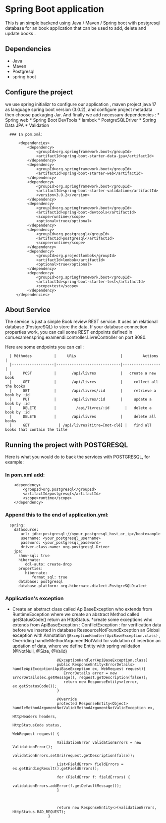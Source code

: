 # Spring Boot application

This is an simple backend using Java / Maven / Spring boot with postgresql database  for an book application that can be used to add, delete and update books .

## Dependencies

  - Java
  - Maven
  - Postgresql
  - spring boot
  

## Configure the project

  we use spring initializr to configure our application , maven project java 17 as language spring boot version (3.0.2), 
  and configure project metadata then choose packaging Jar.
  And finally we add  necessary dependencies :
      * Spring web
      * Spring Boot DevTools
      * lambok
      * PostgreSQLDriver
      * Spring Data JPA
      * Validation
      
      ### In pom.xml:
      
          <dependencies>
              <dependency>
                  <groupId>org.springframework.boot</groupId>
                  <artifactId>spring-boot-starter-data-jpa</artifactId>
              </dependency>
              <dependency>
                  <groupId>org.springframework.boot</groupId>
                  <artifactId>spring-boot-starter-web</artifactId>
              </dependency>
              <dependency>
                  <groupId>org.springframework.boot</groupId>
                  <artifactId>spring-boot-starter-validation</artifactId>
                  <version>3.0.2</version>
              </dependency>
              <dependency>
                  <groupId>org.springframework.boot</groupId>
                  <artifactId>spring-boot-devtools</artifactId>
                  <scope>runtime</scope>
                  <optional>true</optional>
              </dependency>
              <dependency>
                  <groupId>org.postgresql</groupId>
                  <artifactId>postgresql</artifactId>
                  <scope>runtime</scope>
              </dependency>
              <dependency>
                  <groupId>org.projectlombok</groupId>
                  <artifactId>lombok</artifactId>
                  <optional>true</optional>
              </dependency>
              <dependency>
                  <groupId>org.springframework.boot</groupId>
                  <artifactId>spring-boot-starter-test</artifactId>
                  <scope>test</scope>
              </dependency>
         </dependencies>
      
 ## About Service
 
   The service is just a simple Book review REST service. It uses an relational database (PostgreSQL) to store the data.
   If your database connection properties work, you can call some REST endpoints defined in com.examenspring.examendi.controller.LivreController on port 8080.
   
   Here are some endpoints you can call:
   
      | Méthodes          |     URLs                    |         Actions |
      |-------------------|-----------------------------|-----------------|
      |     POST          |       /api/livres           | 	create a new book
      |     GET           |	      /api/livres           |	  collect all the books
      |     GET           |       /api/livres/:id       |	  retrieve a book by :id
      |     PUT           |	      /api/livres/:id       |	  update a book by :id
      |     DELETE        | 	    /api/livres/:id       |	  delete a book by :id
      |     DELETE        |	      /api/livres           |	  delete all books
      |     GET 	        | /api/livres?titre=[mot-clé] |	  find all books that contain the title
      
      
 ## Running the project with POSTGRESQL
 
   Here is what you would do to back the services with POSTGRESQL, for example:
   
   ### In pom.xml add:
    
        <dependency>
            <groupId>org.postgresql</groupId>
            <artifactId>postgresql</artifactId>
            <scope>runtime</scope>
        </dependency>
        
   ### Append this to the end of application.yml: 
   
      spring:
        datasource:
           url: jdbc:postgresql://<your_postgresql_host_or_ip>/bootexample
           username: <your_postgresql_username>
           password: <your_postgresql_password>
           driver-class-name: org.postgresql.Driver
        jpa:
          show-sql: true
          hibernate:
             ddl-auto: create-drop
          properties:
             hibernate:
                format_sql: true
          database: postgresql
          database-platform: org.hibernate.dialect.PostgreSQLDialect
          
  ### Application's exception
   *  Create an abstract class called ApiBaseException who extends from RuntimeException where we create an abstract Method called getStatusCode() return an HttpStatus.
       *create some exceptions who extends from ApiBaseException : 
                  ConflictException : for verification data before we inserted in database
                  RessourceNotFoundException 
                  an Global exception with Annotation `@ExceptionHandler(ApiBaseException.class)` , Overriding handleMethodArgumentNotValid for validation of insertion an updation of data, 
                  where we define Entity with spring validation (@NotNull, @Size, @Valid)
                              
                              @ExceptionHandler(ApiBaseException.class)
                              public ResponseEntity<ErrorDetails> handleApiException(ApiBaseException ex, WebRequest request){
                                 ErrorDetails error = new ErrorDetails(ex.getMessage(), request.getDescription(false));
                                 return new ResponseEntity<>(error, ex.getStatusCode());
                              }
                  
                              @Override
                              protected ResponseEntity<Object> handleMethodArgumentNotValid(MethodArgumentNotValidException ex,
                                                                                              HttpHeaders headers,
                                                                                              HttpStatusCode status,
                                                                                              WebRequest request) {
        
                              ValidationError validationErrors = new ValidationError();
                              validationErrors.setUri(request.getDescription(false));

                              List<FieldError> fieldErrors = ex.getBindingResult().getFieldErrors();

                              for (FieldError f: fieldErrors) {
                                  validationErrors.addError(f.getDefaultMessage());
                              }

        

                              return new ResponseEntity<>(validationErrors, HttpStatus.BAD_REQUEST);
                          }
       
